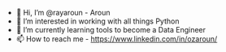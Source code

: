 - 👋 Hi, I’m @rayaroun - Aroun
- 👀 I’m interested in working with all things Python
- 🌱 I’m currently learning tools to become a Data Engineer
- 📫 How to reach me - https://www.linkedin.com/in/ozaroun/

<!---
rayaroun/rayaroun is a ✨ special ✨ repository because its `README.md` (this file) appears on your GitHub profile.
You can click the Preview link to take a look at your changes.
--->
